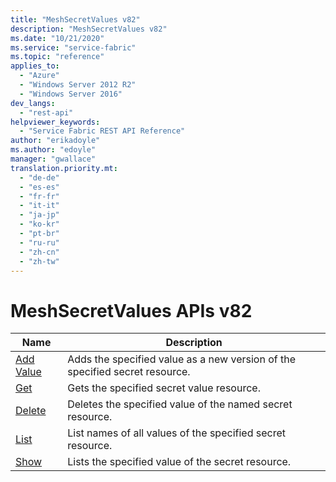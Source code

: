 ```yaml
---
title: "MeshSecretValues v82"
description: "MeshSecretValues v82"
ms.date: "10/21/2020"
ms.service: "service-fabric"
ms.topic: "reference"
applies_to: 
  - "Azure"
  - "Windows Server 2012 R2"
  - "Windows Server 2016"
dev_langs: 
  - "rest-api"
helpviewer_keywords: 
  - "Service Fabric REST API Reference"
author: "erikadoyle"
ms.author: "edoyle"
manager: "gwallace"
translation.priority.mt: 
  - "de-de"
  - "es-es"
  - "fr-fr"
  - "it-it"
  - "ja-jp"
  - "ko-kr"
  - "pt-br"
  - "ru-ru"
  - "zh-cn"
  - "zh-tw"
---
```

# MeshSecretValues APIs v82

| Name | Description |
| --- | --- |
| [Add Value](sfclient-v82-api-meshsecretvalue_addvalue.md) | Adds the specified value as a new version of the specified secret resource.<br/> |
| [Get](sfclient-v82-api-meshsecretvalue_get.md) | Gets the specified secret value resource.<br/> |
| [Delete](sfclient-v82-api-meshsecretvalue_delete.md) | Deletes the specified  value of the named secret resource.<br/> |
| [List](sfclient-v82-api-meshsecretvalue_list.md) | List names of all values of the specified secret resource.<br/> |
| [Show](sfclient-v82-api-meshsecretvalue_show.md) | Lists the specified value of the secret resource.<br/> |

